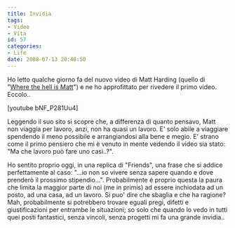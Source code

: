 ```yaml
---
title: Invidia
tags:
- Video
- Vita
id: 57
categories:
- Life
date: 2008-07-13 20:48:50
---
```


Ho letto qualche giorno fa del nuovo video di Matt Harding (quello di "[Where the hell is Matt](http://www.wherethehellismatt.com)") e ne ho approfittato per rivedere il primo video. Eccolo..

[youtube bNF_P281Uu4]

Leggendo il suo sito si scopre che, a differenza di quanto pensavo, Matt non viaggia per lavoro, anzi, non ha quasi un lavoro. E' solo abile a viaggiare spendendo il meno possibile e arrangiandosi alla bene e megio. E' strano come il primo pensiero che mi è venuto in mente vedendo il video sia stato: "Ma che lavoro può fare uno casì..?".

Ho sentito proprio oggi, in una replica di "Friends", una frase che si addice perfettamente al caso: "...io non so vivere senza sapere quando e dove prenderò il prossimo stipendio...". Probabilmente é proprio questa la paura che limita la maggior parte di noi (me in primis) ad essere inchiodata ad un posto, ad una casa, ad un lavoro. Si puo' dire che sbaglia e che ha ragione? Mah, probabilmente si potrebbero trovare eguali pregi, difetti e giustificazioni per entrambe le situazioni; so solo che quando lo vedo in tutti quei posti fantastici, senza vincoli, senza progetti mi fa una grande invidia..
